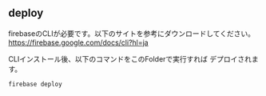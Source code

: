 ## deploy
firebaseのCLIが必要です。以下のサイトを参考にダウンロードしてください。
https://firebase.google.com/docs/cli?hl=ja

CLIインストール後、以下のコマンドをこのFolderで実行すれば デプロイされます。
```
firebase deploy
```